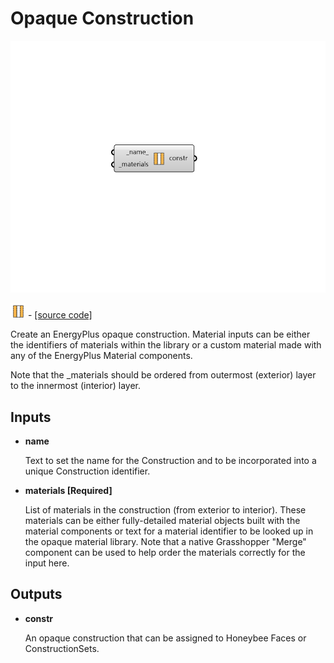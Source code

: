 # Opaque Construction

![](../../.gitbook/assets/Opaque_Construction.png)

![](../../.gitbook/assets/Opaque_Construction%20%281%29.png) - [\[source code\]](https://github.com/ladybug-tools/honeybee-grasshopper-energy/blob/master/honeybee_grasshopper_energy/src//HB%20Opaque%20Construction.py)

Create an EnergyPlus opaque construction. Material inputs can be either the identifiers of materials within the library or a custom material made with any of the EnergyPlus Material components.

Note that the \_materials should be ordered from outermost \(exterior\) layer to the innermost \(interior\) layer.

## Inputs

* **name**

  Text to set the name for the Construction and to be incorporated into a unique Construction identifier. 

* **materials \[Required\]**

  List of materials in the construction \(from exterior to interior\). These materials can be either fully-detailed material objects built with the material components or text for a material identifier to be looked up in the opaque material library.  Note that a native Grasshopper "Merge" component can be used to help order the materials correctly for the input here. 

## Outputs

* **constr**

  An opaque construction that can be assigned to Honeybee Faces or ConstructionSets. 


